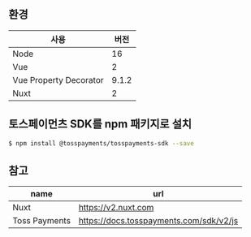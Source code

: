 ## 환경
| 사용 | 버전 |
|----------|---------|
| Node     | 16      |
| Vue      | 2       |
| Vue Property Decorator | 9.1.2 |
| Nuxt     | 2       |

## 토스페이먼츠 SDK를 npm 패키지로 설치
```bash
$ npm install @tosspayments/tosspayments-sdk --save
```

## 참고
| name | url |
|----------|---------|
| Nuxt     | https://v2.nuxt.com      |
| Toss Payments         | https://docs.tosspayments.com/sdk/v2/js |

